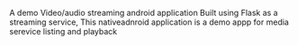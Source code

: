 A demo Video/audio streaming android application
Built using Flask as a streaming service, This nativeadnroid application is a demo appp for media serevice listing and playback

